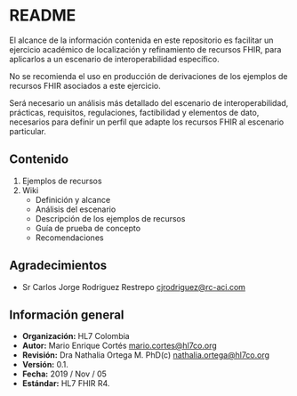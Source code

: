 # README #

El alcance de la información contenida en este repositorio es facilitar un ejercicio académico de localización y refinamiento de recursos FHIR, para aplicarlos a un escenario de interoperabilidad específico.

No se recomienda el uso en producción de derivaciones de los ejemplos de recursos FHIR asociados a este ejercicio.   

Será necesario un análisis más detallado del escenario de interoperabilidad, prácticas, requisitos, regulaciones, factibilidad y elementos de dato, necesarios para definir un perfil que adapte los recursos FHIR al escenario particular.

## Contenido 

1. Ejemplos de recursos
2. Wiki
	* Definición y alcance
	* Análisis del escenario
	* Descripción de los ejemplos de recursos
	* Guía de prueba de concepto
	* Recomendaciones

## Agradecimientos

* Sr Carlos Jorge Rodriguez Restrepo <cjrodriguez@rc-aci.com>

## Información general

* **Organización:** HL7 Colombia
* **Autor:** Mario Enrique Cortés <mario.cortes@hl7co.org>
* **Revisión:** Dra Nathalia Ortega M. PhD(c) <nathalia.ortega@hl7co.org>
* **Versión:** 0.1.
* **Fecha:** 2019 / Nov / 05
* **Estándar:** HL7 FHIR R4.